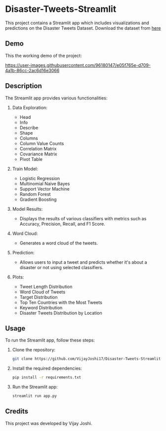 # Disaster-Tweets-Streamlit

This project contains a Streamlit app which includes visualizations and predictions on the Disaster Tweets Dataset.
Download the dataset from [here](https://www.kaggle.com/competitions/nlp-getting-started/data?select=train.csv)

## Demo
This the working demo of the project:

https://user-images.githubusercontent.com/96180147/e05f765e-d709-4a1b-86cc-2ac6d16e3066

## Description

The Streamlit app provides various functionalities:

1. Data Exploration:
    - Head
    - Info
    - Describe
    - Shape
    - Columns
    - Column Value Counts
    - Correlation Matrix
    - Covariance Matrix
    - Pivot Table

2. Train Model:
    - Logistic Regression
    - Multinomial Naive Bayes
    - Support Vector Machine
    - Random Forest
    - Gradient Boosting

3. Model Results:
    - Displays the results of various classifiers with metrics such as Accuracy, Precision, Recall, and F1 Score.

4. Word Cloud:
    - Generates a word cloud of the tweets.

5. Prediction:
    - Allows users to input a tweet and predicts whether it's about a disaster or not using selected classifiers.

6. Plots:
    - Tweet Length Distribution
    - Word Cloud of Tweets
    - Target Distribution
    - Top Ten Countries with the Most Tweets
    - Keyword Distribution
    - Disaster Tweets Distribution by Location

## Usage

To run the Streamlit app, follow these steps:

1. Clone the repository:

    ```bash
    git clone https://github.com/VijayJoshi17/Disaster-Tweets-Streamlit
    ```

2. Install the required dependencies:

    ```bash
    pip install -r requirements.txt
    ```

3. Run the Streamlit app:

    ```bash
    streamlit run app.py
    ```

## Credits

This project was developed by Vijay Joshi.
